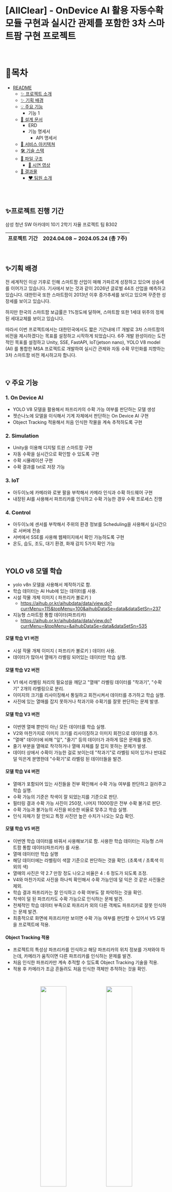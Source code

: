 # [AllClear] - OnDevice AI 활용 자동수확 모듈 구현과 실시간 관제를 포함한 3차 스마트팜 구현 프로젝트

<br>

# 📖목차

- [README](#readme)
  - [✨ 프로젝트 소개](#-프로젝트-소개)
  - [✨ 기획 배경](#-기획-배경)
  - [💡 주요 기능](#-주요-기능)
    - 기능 1
  - [📝 설계 문서](#-설계-문서)
    - ERD
    - 기능 명세서
      - API 명세서
  - [🚧 서비스 아키텍쳐](#-서비스-아키텍쳐)
  - [🛠 기술 스택](#-기술-스택)
  - [📂 파일 구조](#-파일-구조)
    - [🎥 시연 영상](#-시연-영상)
  - [💾 결과물](#-결과물)
    - [❤ 팀원 소개](#-팀원-소개)

<br>
<br>

## ✨프로젝트 진행 기간

삼성 청년 SW 아카데미 10기 2학기 자율 프로젝트 팀 B302

| 프로젝트 기간 | 2024.04.08 ~ 2024.05.24 (총 7주) |
| ------------- | -------------------------------- |

<br>

## ✨기획 배경

전 세계적인 이상 기후로 인해 스마트팜 산업이 매해 가파르게 성장하고 있으며 상승세를 이어가고 있습니다. 기사에서 보는 것과 같이 2026년 글로벌 44조 산업을 예측하고 있습니다. 대한민국 또한 스마트팜이 2013년 이후 증가추세를 보이고 있으며 꾸준한 성장세를 보이고 있습니다.

하지만 한국의 스마트팜 보급률은 1%정도에 달하며, 스마트팜 또한 1세대 위주의 정체된 세대교체를 보이고 있습니다.

따라서 이번 프로젝트에서는 대한민국에서도 짧은 기간내에 IT 개발로 3차 스마트팜의 비전을 제시하겠다는 목표를 설정하고 시작하게 되었습니다. 6주 개발 완성이라는 도전적인 목표를 설정하고 Unity, SSE, FastAPI, IoT(jetson nano), YOLO V8 model (AI) 를 통합한 MSA 프로젝트로 개발하여 실시간 관제와 자동 수확 무인화를 지향하는 3차 스마트팜 비전 제시하고자 합니다.

<br>

## 💡 주요 기능

### 1. On Device AI

- YOLO V8 모델을 활용해서 파프리카의 수확 가능 여부를 판단하는 모델 생성
- 젯슨나노에 모델을 이식해서 기계 자체에서 판단하는 On Device AI 구현
- Object Tracking 적용해서 처음 인식한 작물을 계속 추적하도록 구현

### 2. Simulation

- Unity을 이용해 디지털 트윈 스마트팜 구현
- 자동 수확을 실시간으로 확인할 수 있도록 구현
- 수확 시뮬레이션 구현
- 수확 결과를 txt로 저장 가능

### 3. IoT

- 아두이노에 카메라와 로봇 팔을 부착해서 카메라 인식과 수확 하드웨어 구현
- 내장된 AI를 사용해서 파프리카를 인식하고 수확 가능한 경우 수확 프로세스 진행

### 4. Control

- 아두이노에 센서를 부착해서 주위의 환경 정보를 Scheduling을 사용해서 실시간으로 서버에 전송
- 서버에서 SSE를 사용해 웹페이지에서 확인 가능하도록 구현
- 온도, 습도, 조도, 대기 환경, 화재 감지 5가지 확인 가능

<br>

## YOLO v8 모델 학습

 - yolo v8n 모델을 사용해서 제작하기로 함.
 - 학습 데이터는 AI Hub에 있는 데이터를 사용.
 - 시설 작물 개체 이미지 ( 파프리카 볼로키 )
   - https://aihub.or.kr/aihubdata/data/view.do?currMenu=115&topMenu=100&aihubDataSe=data&dataSetSn=237
 - 지능형 스마트팜 통합 데이터(파프리카)
   - https://aihub.or.kr/aihubdata/data/view.do?currMenu=&topMenu=&aihubDataSe=data&dataSetSn=535 
#### 모델 학습 V1 버전
 - 시설 작물 개체 이미지 ( 파프리카 볼로키 ) 데이터 사용.
 - 데이터가 많아서 열매가 라벨링 되어있는 데이터만 학습 실행.

#### 모델 학습 V2 버전
 - V1 에서 라벨링 처리의 필요성을 깨닫고 "열매" 라벨링 데이터를 "착과기", "수확기" 2개의 라벨링으로 분리.
 - 이미지의 크기를 리사이징해서 통일하고 회전시켜서 데이터를 추가하고 학습 실행.
 - 사진에 있는 열매를 잡지 못하거나 착과기와 수확기를 잘못 판단하는 문제 발생.

#### 모델 학습 V3 버전
 - 이번엔 열매 뿐만이 아닌 모든 데이터를 학습 실행.
 - V2와 마찬가지로 이미지 크기를 리사이징하고 이미지 회전으로 데이터를 추가.
 - "열매" 데이터에 비해 "잎", "줄기" 등의 데이터가 과하게 많은 문제를 발견.
 - 줄기 부분을 열매로 착각하거나 열매 자체를 잘 잡지 못하는 문제가 발생.
 - 데이터 상에서 수확이 가능한 걸로 보이는데 "착과기"로 라벨링 되어 있거나 반대로 덜 익은게 분명한데 "수확기"로 라벨링 된 데이터들을 발견.

#### 모델 학습 V4 버전
 - 열매가 포함되어 있는 사진들을 전부 확인해서 수확 가능 여부를 판단하고 걸러주고 학습 실행.
 - 수확 가능의 기준은 착색이 잘 되었는지를 기준으로 판단.
 - 필터링 결과 수확 가능 사진이 250장, 나머지 11000장은 전부 수확 불가로 판단.
 - 수확 가능과 불가능의 사진을 비슷한 비율로 맞추고 학습 실행.
 - 인식 자체가 잘 안되고 특정 사진만 높은 수치가 나오는 모습 확인.

#### 모델 학습 V5 버전
 - 이번엔 학습 데이터를 바꿔서 사용해보기로 함. 사용한 학습 데이터는 지능형 스마트팜 통합 데이터(파프리카) 를 사용.
 - 열매 데이터만 학습 실행
 - 해당 데이터에는 라벨링이 색깔 기준으로 판단하는 것을 확인. (초록색 / 초록색 이외의 색)
 - 열매의 사진은 약 2.7 만장 정도 나오고 비율은 4 : 6 정도가 되도록 조정.
 - V4와 마찬가지로 사진을 하나씩 확인해서 수확 가능인데 덜 익은 것 같은 사진들은 제외.
 - 학습 결과 파프리카는 잘 인식하고 수확 여부도 잘 파악하는 것을 확인.
 - 착색이 덜 된 파프리카도 수확 가능으로 인식하는 문제 발견.
 - 전체적인 학습 데이터 부족으로 파프리카 외의 다른 객체도 파프리카로 잘못 인식하는 문제 발견.
 - 최종적으로 화면에 파프리카만 보이면 수확 가능 여부를 판단할 수 있어서 V5 모델을 프로젝트에 적용.

#### Object Tracking 적용
 - 프로젝트의 특성상 파프리카를 인식하고 해당 파프리카의 위치 정보를 가져와야 하는데, 카메라가 움직이면 다른 파프리카를 인식하는 문제를 발견.
 - 처음 인식한 파프리카만 계속 추적할 수 있도록 Object Tracking 기술을 적용.
 - 적용 후 카메라가 조금 흔들려도 처음 인식한 객체만 추적하는 것을 확인.

<br>

<p align="center">
  <img src="docs/images/Object_Tracking_pre.gif" width="40%" />
  <img src="docs/images/Object_Tracking_nxt.gif" width="40%" />
</p>
<br>

## Unity 시뮬레이션 구현

<br>

<p align="center">
  <img src="docs/images/camera_control.gif" width="300" height="200" />
  <img src="docs/images/control_state.gif" width="300" height="200" />
  <img src="docs/images/highspeed_simul.gif" width="300" height="200" />
</p>
<p>Webgl 라이브러리를 활용하여 유니티 시뮬레이션을 웹화면에서 버튼을 통해 Control 가능합니다</p>
<br>

## 서비스 화면

- 대시보드
  <br>

<p align="center">
  <img src="docs/images/dashboard.png" />
</p>
<p>아두이노의 센서로 수집한 실시간 환경 정보를 확인할 수 있다.</p><br>

- 수확 모니터링
  <br>

<p align="center">
  <img src="docs/images/monitoring.png" />
</p>
<p>실제 기계의 동작을 유니티로 확인할 수 있음</p>
<p>버튼으로 다양한 각도로 확인하거나 스마트팜 환경 변경 가능</p><br>

- 통계
  <br>

<p align="center">
  <img src="docs/images/statistics.png" />
</p>
<p>DB에 저장된 환경 정보를 일간, 주간으로 확인 가능</p><br>

- 라인별 통계
  <br>

<p align="center">
  <img src="docs/images/statistics_line.png" />
</p>
<p>각 라인별로 토양 산성 농도와 양액 투여량 확인 가능</p><br>

- 수확 시뮬레이션
  <br>

<p align="center">
  <img src="docs/images/harvesting_simulation.png" />
</p>
<p>시뮬레이션을 통해 수확량 통계</p><br>

- 수확 시뮬레이션 결과
  <br>

<p align="center">
  <img src="docs/images/harvesting.png" />
</p>
<p>시뮬레이션으로 통계낸 수확량을 각 라인의 나무별로 확인 가능</p><br>

## ERD

erdcloud 링크 : https://www.erdcloud.com/d/dSpuozhaMq3HKDLBp

![AllClear_ERD](/uploads/76d1458c959607333fe5173866f678b3/AllClear_ERD.PNG)
<br>
<br>


## 📝 설계 문서

#### 기능 명세서
- 노션 링크 : https://dented-art-9c8.notion.site/12df40fc3e2e494aa0a3555370c28923?pvs=74

#### API 명세서
- 노션 링크 : https://dented-art-9c8.notion.site/API-fc1e66ac80274fe883e71f7b9e7fb990

<br>


## 🚧 서비스 아키텍쳐

![AllClear_서비스아키텍처](/uploads/fb2f00ff5c0586111c198aa787b83e68/AllClear_서비스아키텍처.png)

<br>

## 🛠 기술 스택

### ☑Backend & AI

- **Java** : 17.0.9
- **Spring Boot** : 3.2.5
- **JPA** : 3.25
- **Python** : 3.9.13
- **FastAPI** : 0.110.2
- **MySQL(Maira DB)** : 8.0.34
- **YOLO** : v8
- **Spring Eureka** : 0.11.10

### ☑Frontend

- **Node.js** : 20.11.1
- **React** : 18.2.0
- **Recoil** : 0.77
- **Axios** : 1.6.8

### ☑Infra



### ☑협업 툴

- GitLab
- Notion
- JIRA
- MatterMost

<br>
<br>

## 📂 파일 구조

<details  style="margin-left: 5px;">
<summary><b>Python(Jetson nano)</b></summary>
<div>

```
📦python
┣ 📂pjt
┃ ┗ 📂websocket
┃   ┗ 📂app
┃   ┗ 📜best.pt
┃   ┗ 📜main.py
┃   ┗ 📜dockerfile
┃   ┗ 📜requirements.txt

```
</div>
</details>

<br>

<details  style="margin-left: 5px;">
<summary><b>BackEnd(SSE-service)</b></summary>
<div>

```
📦allclear
┣ 📂allclearsse
┃ ┣ 📂client
┃ ┃ ┗ 📜SensorServiceClient
┃ ┣ 📂config
┃ ┃ ┗ 📜Resilience4JConfiguration
┃ ┣ 📂controller
┃ ┃ ┣ 📜SseController
┃ ┃ ┣ 📜TestController
┃ ┃ ┗ 📜TestUserController
┃ ┣ 📂domain
┃ ┃ ┣ 📜DailyEnv
┃ ┃ ┣ 📜Farm
┃ ┃ ┣ 📜HourlyEnv
┃ ┃ ┗ 📜Yield
┃ ┣ 📂dto
┃ ┃ ┣ 📜FarmRequestDto
┃ ┃ ┣ 📜FarmResponseDto
┃ ┃ ┗ 📜SensorResponseDto
┃ ┣ 📂repository
┃ ┃ ┣ 📜SseDailyEnvRepository
┃ ┃ ┣ 📜SseHourlyEnvRepository
┃ ┃ ┗ 📜TestUserRepository
┃ ┣ 📂service
┃ ┃ ┣ 📜SseService
┃ ┃ ┗ 📜TestUserService
┃ ┗ 📜SseServiceApplication
```
</div>
</details>

<br>
<details  style="margin-left: 5px;">
<summary><b>FrontEnd</b></summary>
<div>

```
📦allclear
┣ 📂public
┃ ┣ 📂Build
┃ ┗ 📂Simul
┣ 📂src
┃ ┣ 📂apis
┃ ┣ 📂assets
┃ ┣ 📂components
┃ ┃ ┣ 📂line
┃ ┃ ┣ 📂period
┃ ┃ ┣ 📜Dashboard.jsx
┃ ┃ ┣ 📜Join.jsx
┃ ┃ ┣ 📜Login.jsx
┃ ┃ ┣ 📜Monitoring.jsx
┃ ┃ ┣ 📜Navbar.jsx
┃ ┃ ┣ 📜OpenVidu.jsx
┃ ┃ ┣ 📜Sidebar.jsx
┃ ┃ ┣ 📜Statistics.jsx
┃ ┃ ┗ 📜VideoStream.jsx
┃ ┣ 📂modules
┃ ┃ ┗ 📜useOpenVidu.jsx
┃ ┣ 📂recoil
┃ ┃ ┣ 📂dashboard
┃ ┃ ┣ 📂login
┃ ┃ ┗ 📂statistics
┃ ┣ 📜App.jsx
┃ ┗ 📜main.jsx
┣ 📜package-lock.json
┣ 📜package.json
┣ 📜vite.config.js
┣ 📜index.html
┣ 📜.env
┗ 📜.eslintrc.cjs
```

</div>
</details>
<br>

## 팀 구성

| 이름 | 역할 |
| --- | --- |
| 박성인 (팀장) | - Unity 시뮬레이션, FrontEnd<br>|
| 김진우 | - BackEnd, AI<br> |
| 이용준 | - BackEnd, Entity 설계<br>  |
| 이대영 |- BackEnd leader, Infra 구축, 프로젝트 관리<br>|
| 최재식 | - BackEnd, Jetson nano<br> |
| 이재문 | - FrontEnd leader, UI/UX<br> |

<br>

